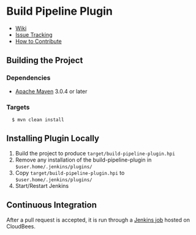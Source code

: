 Build Pipeline Plugin
=====================
* [Wiki][wiki]
* [Issue Tracking][issues]
* [How to Contribute][contributing]

Building the Project
--------------------

### Dependencies
* [Apache Maven][maven] 3.0.4 or later

### Targets
```shell
  $ mvn clean install
```

Installing Plugin Locally
-------------------------
1. Build the project to produce `target/build-pipeline-plugin.hpi`
2. Remove any installation of the build-pipeline-plugin in `$user.home/.jenkins/plugins/`
3. Copy `target/build-pipeline-plugin.hpi` to `$user.home/.jenkins/plugins/`
4. Start/Restart Jenkins


Continuous Integration
----------------------
After a pull request is accepted, it is run through a [Jenkins job][job] hosted on CloudBees.


[wiki]: https://wiki.jenkins-ci.org/display/JENKINS/Build+Pipeline+Plugin
[issues]: http://issues.jenkins-ci.org/secure/IssueNavigator.jspa?mode=hide&reset=true&jqlQuery=project+%3D+JENKINS+AND+status+in+%28Open%2C+%22In+Progress%22%2C+Reopened%29+AND+component+%3D+%27build-pipeline%27
[contributing]: https://wiki.jenkins-ci.org/display/JENKINS/Build+Pipeline+Plugin+-+How+to+Contribute
[maven]: https://maven.apache.org/
[job]: https://jenkins.ci.cloudbees.com/job/plugins/job/build-pipeline-plugin/

